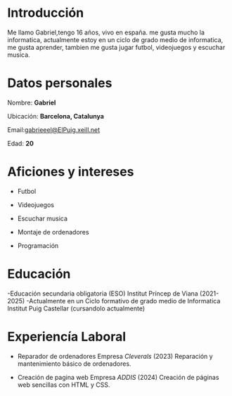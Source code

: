 # Introducción
Me llamo Gabriel,tengo 16 años, vivo en españa. me gusta mucho la informatica, actualmente estoy en un ciclo de grado medio de informatica, me gusta aprender, tambien me gusta jugar futbol, videojuegos y escuchar musica.

# **Datos personales**

Nombre: **Gabriel**

Ubicación: **Barcelona, Catalunya**

Email:gabrieeel@ElPuig.xeill.net

Edad: **20**

# **Aficiones y intereses**
- Futbol

- Videojuegos

- Escuchar musica

- Montaje de ordenadores

- Programación

# **Educación**
-Educación secundaria obligatoria (ESO)
Institut Príncep de Viana (2021-2025)
-Actualmente en un Ciclo formativo de grado medio de Informatica
Institut Puig Castellar (cursandolo actualmente)
# **Experiencía Laboral**
 - Reparador de ordenadores
   Empresa *Cleverals* (2023)
 Reparación y mantenimiento básico de ordenadores.
 
 - Creación de pagina web
   Empresa *ADDIS* (2024)
   Creación de páginas web sencillas con HTML y CSS.
